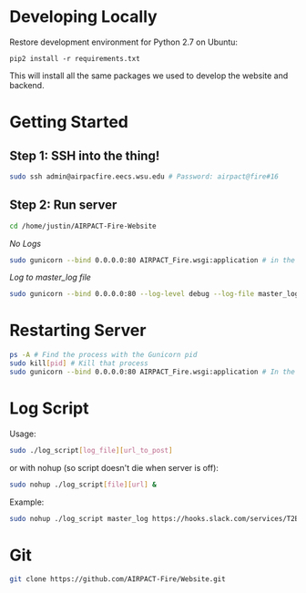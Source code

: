 
# Developing Locally

Restore development environment for Python 2.7 on Ubuntu:

`pip2 install -r requirements.txt`

This will install all the same packages we used to develop the website and
backend.

# Getting Started

## Step 1: SSH into the thing!

```bash
sudo ssh admin@airpacfire.eecs.wsu.edu # Password: airpact@fire#16
```

## Step 2: Run server

```bash
cd /home/justin/AIRPACT-Fire-Website
```

*No Logs*
```bash
sudo gunicorn --bind 0.0.0.0:80 AIRPACT_Fire.wsgi:application # in the same directory as `manage.py`
```

*Log to master_log file*
```bash
sudo gunicorn --bind 0.0.0.0:80 --log-level debug --log-file master_log AIRPACT_Fire.wsgi:application
```

# Restarting Server

```bash
ps -A # Find the process with the Gunicorn pid
sudo kill[pid] # Kill that process
sudo gunicorn --bind 0.0.0.0:80 AIRPACT_Fire.wsgi:application # In the same directory as manage.py
```

# Log Script

Usage:

```bash
sudo ./log_script[log_file][url_to_post]
```

or with nohup (so script doesn't die when server is off):

```bash
sudo nohup ./log_script[file][url] &
```

Example:

```bash
sudo nohup ./log_script master_log https://hooks.slack.com/services/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 &
```

# Git
```bash
git clone https://github.com/AIRPACT-Fire/Website.git
```
